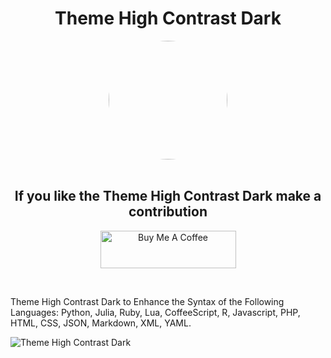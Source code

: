 <div align="center">

# Theme High Contrast Dark

<img src="https://urlday.cc/kokvb" height="190px" width="190px" style="border-radius:50%;">

<br>
<br>

## If you like the Theme High Contrast Dark make a contribution

<a href="https://www.buymeacoffee.com/jdse" target="_blank"><img src="https://gotos.in/Ilnse2" alt="Buy Me A Coffee" style="height: 60px !important;width: 217px !important;" ></a>

</div>

<br>

Theme High Contrast Dark to Enhance the Syntax of the Following Languages: Python, Julia, Ruby, Lua, CoffeeScript, R, Javascript, PHP, HTML, CSS, JSON, Markdown, XML, YAML.


![Theme High Contrast Dark](https://epsi.link/nEQmQh)

